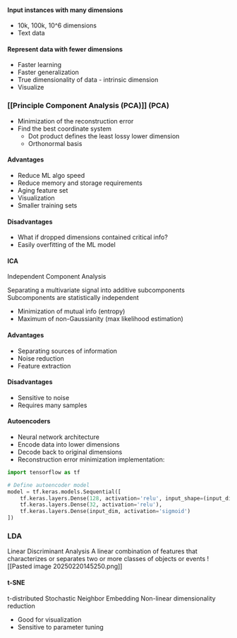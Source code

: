 
#### Input instances with many dimensions
- 10k, 100k, 10^6 dimensions
- Text data
#### Represent data with fewer dimensions
- Faster learning
- Faster generalization
- True dimensionality of data - intrinsic dimension
- Visualize 

### [[Principle Component Analysis (PCA)]] (PCA)
- Minimization of the reconstruction error
- Find the best coordinate system
	- Dot product defines the least lossy lower dimension
	- Orthonormal basis
#### Advantages
- Reduce ML algo speed
- Reduce memory and storage requirements
- Aging feature set
- Visualization
- Smaller training sets
#### Disadvantages
- What if dropped dimensions contained critical info?
- Easily overfitting of the ML model

#### ICA
Independent Component Analysis

Separating a multivariate signal into additive subcomponents
Subcomponents are statistically independent
- Minimization of mutual info (entropy)
- Maximum of non-Gaussianity (max likelihood estimation)
 #### Advantages
- Separating sources of information
- Noise reduction
- Feature extraction
#### Disadvantages
- Sensitive to noise
- Requires many samples
#### Autoencoders
- Neural network architecture
- Encode data into lower dimensions
- Decode back to original dimensions
- Reconstruction error minimization
implementation:
```python
import tensorflow as tf

# Define autoencoder model
model = tf.keras.models.Sequential([
    tf.keras.layers.Dense(128, activation='relu', input_shape=(input_dim,)),
    tf.keras.layers.Dense(32, activation='relu'),
    tf.keras.layers.Dense(input_dim, activation='sigmoid')
])
```
### LDA
Linear Discriminant Analysis
A linear combination of features that characterizes or separates two or more classes of objects or events
![[Pasted image 20250220145250.png]]

#### t-SNE
t-distributed Stochastic Neighbor Embedding 
 Non-linear dimensionality reduction
- Good for visualization
- Sensitive to parameter tuning
